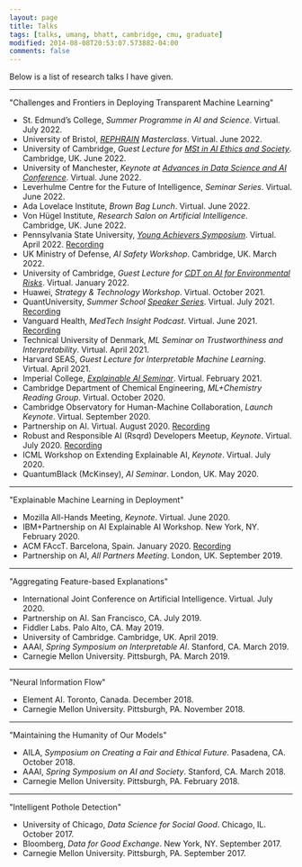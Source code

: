 ```yaml
---
layout: page
title: Talks
tags: [talks, umang, bhatt, cambridge, cmu, graduate]
modified: 2014-08-08T20:53:07.573882-04:00
comments: false
---
```


Below is a list of research talks I have given.

----

"Challenges and Frontiers in Deploying Transparent Machine Learning"
* St. Edmund’s College, *Summer Programme in AI and Science*. Virtual. July 2022.
* University of Bristol, *[REPHRAIN](https://www.rephrain.ac.uk/rephrain-masterclass-challenges-and-frontiers-in-algorithmic-transparency/) Masterclass*. Virtual. June 2022.
* University of Cambridge, *Guest Lecture for [MSt in AI Ethics and Society](http://lcfi.ac.uk/education/master-ai-ethics/)*. Cambridge, UK. June 2022.
* University of Manchester, *Keynote at [Advances in Data Science and AI Conference](https://www.idsai.manchester.ac.uk/connect/events/conference/conference2022/conference-schedule/)*. Virtual. June 2022.
* Leverhulme Centre for the Future of Intelligence, *Seminar Series*. Virtual. June 2022. 
* Ada Lovelace Institute, *Brown Bag Lunch*. Virtual. June 2022. 
* Von Hügel Institute, *Research Salon on Artificial Intelligence*. Cambridge, UK. June 2022.
* Pennsylvania State University, *[Young Achievers Symposium](https://ai.psu.edu/initiatives/young-achievers)*. Virtual. April 2022. [Recording](https://www.youtube.com/watch?app=desktop&v=24YxpAh3cC0&ab_channel=PennStateCenterforSociallyResponsibleAI)
* UK Ministry of Defense, *AI Safety Workshop*. Cambridge, UK. March 2022.
* University of Cambridge, *Guest Lecture for [CDT on AI for Environmental Risks](https://ai4er-cdt.esc.cam.ac.uk/)*. Virtual. January 2022.
* Huawei, *Strategy & Technology Workshop*. Virtual. October 2021.
* QuantUniversity, *Summer School [Speaker Series](https://quspeakerseries46.splashthat.com/)*. Virtual. July 2021. [Recording](https://www.youtube.com/watch?v=zphO-C84F2A&ab_channel=QuantUniversityChannel)
* Vanguard Health, *MedTech Insight Podcast*. Virtual. June 2021. [Recording](https://www.youtube.com/watch?v=Acm0TKR3kkI&ab_channel=Vanguard.Health)
* Technical University of Denmark, *ML Seminar on Trustworthiness and Interpretability*. Virtual. April 2021. 
* Harvard SEAS, *Guest Lecture for Interpretable Machine Learning*. Virtual. April 2021.
* Imperial College, *[Explainable AI Seminar](http://xaiseminars.doc.ic.ac.uk/)*. Virtual. February 2021.   
* Cambridge Department of Chemical Engineering, *ML+Chemistry Reading Group*. Virtual. October 2020.
* Cambridge Observatory for Human-Machine Collaboration, *Launch Keynote*. Virtual. September 2020.
* Partnership on AI. Virtual. August 2020. [Recording](https://www.youtube.com/watch?v=Ll6ZGKDz-l8&list=PLDOvLcRogwzftEjdD3FKjFFuTPG7970HF&index=5)
* Robust and Responsible AI (Rsqrd) Developers Meetup, *Keynote*. Virtual. July 2020. [Recording](https://www.youtube.com/watch?v=tXYQoV0XkSs)
* ICML Workshop on Extending Explainable AI, *Keynote*. Virtual. July 2020.
* QuantumBlack (McKinsey), *AI Seminar*. London, UK. May 2020.

----

"Explainable Machine Learning in Deployment"
* Mozilla All-Hands Meeting, *Keynote*. Virtual. June 2020.
* IBM+Partnership on AI Explainable AI Workshop. New York, NY. February 2020.
* ACM FAccT. Barcelona, Spain. January 2020. [Recording](https://www.youtube.com/watch?v=Hofl4uwxtPA&ab_channel=ACMFAccTConference)
* Partnership on AI, *All Partners Meeting*. London, UK. September 2019.

----

"Aggregating Feature-based Explanations"
* International Joint Conference on Artificial Intelligence. Virtual. July 2020.
* Partnership on AI. San Francisco, CA. July 2019.
* Fiddler Labs. Palo Alto, CA. May 2019.
* University of Cambridge. Cambridge, UK. April 2019.
* AAAI, *Spring Symposium on Interpretable AI*. Stanford, CA. March 2019.
* Carnegie Mellon University. Pittsburgh, PA. March 2019.

----

"Neural Information Flow"
* Element AI. Toronto, Canada. December 2018.
* Carnegie Mellon University. Pittsburgh, PA. November 2018.

----

"Maintaining the Humanity of Our Models"
* AILA, *Symposium on Creating a Fair and Ethical Future*. Pasadena, CA. October 2018.
* AAAI, *Spring Symposium on AI and Society*. Stanford, CA. March 2018.
* Carnegie Mellon University. Pittsburgh, PA. February 2018.

----

"Intelligent Pothole Detection"
* University of Chicago, *Data Science for Social Good*. Chicago, IL. October 2017.
* Bloomberg, *Data for Good Exchange*. New York, NY. September 2017.
* Carnegie Mellon University. Pittsburgh, PA. September 2017.


